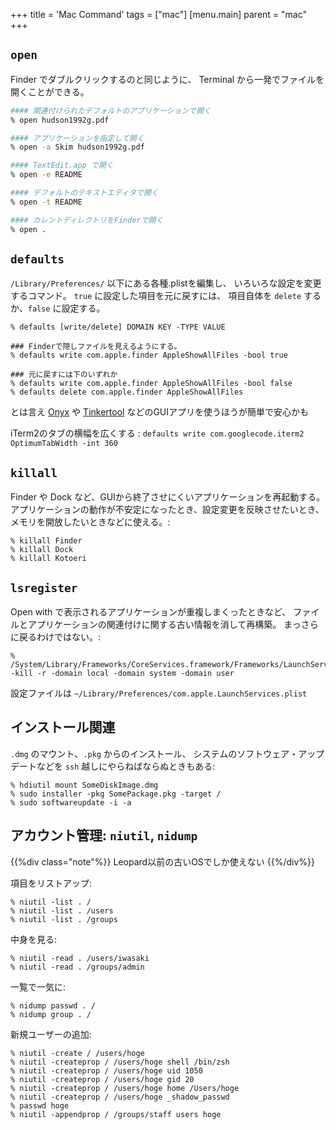 +++
title = 'Mac Command'
tags = ["mac"]
[menu.main]
  parent = "mac"
+++

## `open`

Finder でダブルクリックするのと同じように、
Terminal から一発でファイルを開くことができる。

```sh
#### 関連付けられたデフォルトのアプリケーションで開く
% open hudson1992g.pdf

#### アプリケーションを指定して開く
% open -a Skim hudson1992g.pdf

#### TextEdit.app で開く
% open -e README

#### デフォルトのテキストエディタで開く
% open -t README

#### カレントディレクトリをFinderで開く
% open .
```

## `defaults`

`/Library/Preferences/` 以下にある各種.plistを編集し、
いろいろな設定を変更するコマンド。
`true` に設定した項目を元に戻すには、
項目自体を `delete` するか、`false` に設定する。

    % defaults [write/delete] DOMAIN KEY -TYPE VALUE

    ### Finderで隠しファイルを見えるようにする。
    % defaults write com.apple.finder AppleShowAllFiles -bool true

    ### 元に戻すには下のいずれか
    % defaults write com.apple.finder AppleShowAllFiles -bool false
    % defaults delete com.apple.finder AppleShowAllFiles

とは言え
[Onyx](http://www.titanium.free.fr) や
[Tinkertool](http://www.bresink.com/osx/TinkerTool.html)
などのGUIアプリを使うほうが簡単で安心かも

iTerm2のタブの横幅を広くする
:   `defaults write com.googlecode.iterm2 OptimumTabWidth -int 360`

## `killall`

Finder や Dock など、GUIから終了させにくいアプリケーションを再起動する。
アプリケーションの動作が不安定になったとき、設定変更を反映させたいとき、
メモリを開放したいときなどに使える。:

    % killall Finder
    % killall Dock
    % killall Kotoeri

## `lsregister`

Open with で表示されるアプリケーションが重複しまくったときなど、
ファイルとアプリケーションの関連付けに関する古い情報を消して再構築。
まっさらに戻るわけではない。:

    % /System/Library/Frameworks/CoreServices.framework/Frameworks/LaunchServices.framework/Support/lsregister -kill -r -domain local -domain system -domain user

設定ファイルは `~/Library/Preferences/com.apple.LaunchServices.plist`

## インストール関連

`.dmg` のマウント、`.pkg` からのインストール、
システムのソフトウェア・アップデートなどを
`ssh` 越しにやらねばならぬときもある:

    % hdiutil mount SomeDiskImage.dmg
    % sudo installer -pkg SomePackage.pkg -target /
    % sudo softwareupdate -i -a

## アカウント管理: `niutil`, `nidump`

{{%div class="note"%}}
Leopard以前の古いOSでしか使えない
{{%/div%}}

項目をリストアップ:

    % niutil -list . /
    % niutil -list . /users
    % niutil -list . /groups

中身を見る:

    % niutil -read . /users/iwasaki
    % niutil -read . /groups/admin

一覧で一気に:

    % nidump passwd . /
    % nidump group . /

新規ユーザーの追加:

    % niutil -create / /users/hoge
    % niutil -createprop / /users/hoge shell /bin/zsh
    % niutil -createprop / /users/hoge uid 1050
    % niutil -createprop / /users/hoge gid 20
    % niutil -createprop / /users/hoge home /Users/hoge
    % niutil -createprop / /users/hoge _shadow_passwd
    % passwd hoge
    % niutil -appendprop / /groups/staff users hoge
